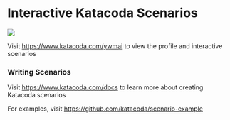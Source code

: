 # Interactive Katacoda Scenarios

[![](http://shields.katacoda.com/katacoda/ywmai/count.svg)](https://www.katacoda.com/ywmai "Get your profile on Katacoda.com")

Visit https://www.katacoda.com/ywmai to view the profile and interactive scenarios

### Writing Scenarios
Visit https://www.katacoda.com/docs to learn more about creating Katacoda scenarios

For examples, visit https://github.com/katacoda/scenario-example
